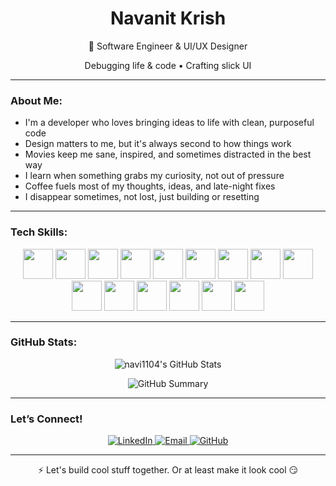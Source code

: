 <h1 align="center">Navanit Krish</h1>

<p align="center">
  🧠 Software Engineer & UI/UX Designer  
</p>
<p align="center">
  Debugging life & code • Crafting slick UI
</p>

---

### About Me:

- I'm a developer who loves bringing ideas to life with clean, purposeful code  
- Design matters to me, but it's always second to how things work  
- Movies keep me sane, inspired, and sometimes distracted in the best way  
- I learn when something grabs my curiosity, not out of pressure  
- Coffee fuels most of my thoughts, ideas, and late-night fixes  
- I disappear sometimes, not lost, just building or resetting

---

### Tech Skills:

<div align="center">
  <img src="https://skillicons.dev/icons?i=ts" width="48" />
  <img src="https://skillicons.dev/icons?i=js" width="48" />
  <img src="https://skillicons.dev/icons?i=react" width="48" />
<img src="https://skillicons.dev/icons?i=dart" width="48" />
<img src="https://skillicons.dev/icons?i=flutter" width="48" />
<img src="https://skillicons.dev/icons?i=cpp" width="48" />
 
  <img src="https://skillicons.dev/icons?i=nodejs" width="48" />
  <img src="https://skillicons.dev/icons?i=express" width="48" />
  <img src="https://skillicons.dev/icons?i=mongodb" width="48" />
  <img src="https://skillicons.dev/icons?i=firebase" width="48" />
  <img src="https://skillicons.dev/icons?i=scss" width="48" />
  <img src="https://skillicons.dev/icons?i=figma" width="48" />
  <img src="https://skillicons.dev/icons?i=git" width="48" />
  <img src="https://skillicons.dev/icons?i=github" width="48" />
  <img src="https://skillicons.dev/icons?i=vscode" width="48" />
</div>


---

### GitHub Stats:

<p align="center">
 <img src="https://streak-stats.demolab.com?user=navi1104&theme=dark&hide_border=true" alt="navi1104's GitHub Stats" />
</p>
<p align="center">
  <img src="https://github-profile-summary-cards.vercel.app/api/cards/profile-details?username=navi1104&theme=tokyonight" alt="GitHub Summary" />
</p>

---

### Let’s Connect!

<p align="center">
  <a href="https://www.linkedin.com/in/navanit-krish-k-m-632a0a226/" target="_blank">
    <img src="https://img.shields.io/badge/LinkedIn-%230077B5.svg?style=for-the-badge&logo=linkedin&logoColor=white" alt="LinkedIn" />
  </a>
  <a href="mailto:navanitkrishkm@gmail.com">
    <img src="https://img.shields.io/badge/Email-%23ff6ac1.svg?style=for-the-badge&logo=gmail&logoColor=white" alt="Email" />
  </a>
  <a href="https://github.com/navi1104" target="_blank">
    <img src="https://img.shields.io/badge/GitHub-%23117a8b.svg?style=for-the-badge&logo=github&logoColor=white" alt="GitHub" />
  </a>
</p>

---

<p align="center">
  ⚡ Let's build cool stuff together. Or at least make it look cool 😏
</p>
